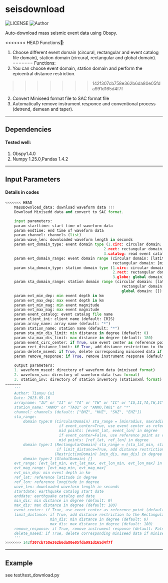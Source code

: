 # seisdownload
![LICENSE](https://img.shields.io/badge/license-MIT-green)
![Author](https://img.shields.io/badge/Author-TianyuCui-blue.svg)


Auto-download mass seismic event data using Obspy.

<<<<<<< HEAD
Functions:star2::
1. Choose different event domain (circural, rectangular and event catalog file domain), station domain (circural, rectangular and global domain).
=======
Functions:
1. You can choose event domain, station domain and perform the epicentral distance restriction.
>>>>>>> 142f307cb758e362b6da80e05fda991d165d4f7f
2. Convert Miniseed format file to SAC format file
3. Automatically remove instrument responce and conventional process (detrend, demean and taper).

***
## Dependencies
#### Tested well:
1. Obspy1.4.0 
2. Numpy 1.25.0,Pandas 1.4.2
***
## Input Parameters
#### Details in codes
```Python
<<<<<<< HEAD
    MassDownload_data: download waveform data !!!
    Download Minisedd data and convert to SAC format.

    input parameters:
    param starttime: start time of waveform data
    param endtime: end time of waveform data
    param channel: channels (list)
    param wave_len: downloaded waveform length in seconds
    param evt_domain_type: event domain type (1.circ: circular domain; 
                                            2.rect: rectangular domain; 
                                            3.catalog: read event catalog file (csv or other obspy format))
    param evt_domain_range: event domain range (circular domain: [latitude, longitude, minradius, maxradius] in degree;
                                                rectangular domain: [minlatitude, maxlatitude, minlongitude, maxlongitude] in degree)
    param sta_domain_type: station domain type (1.circ: circular domain; 
                                                2.rect: rectangular domain; 
                                                3.globe: global domain)
    param sta_domain_range: station domain range (circular domain: [latitude, longitude, minradius, maxradius] in degree;
                                                    rectangular domain: [minlatitude, maxlatitude, minlongitude, maxlongitude] in degree;
                                                    global domain: [])
    param evt_min_dep: min event depth in km
    param evt_max_dep: max event depth in km
    param evt_min_mag: min event magnitude
    param evt_max_mag: max event magnitude
    param event_catalog: event catalog file name
    param client_ini: client name (default: IRIS)
    param array_name: array name (default: "*")
    param station_name: station name (default: "*")
    param sta_min_dis_limit: min distance in degree (default: 0)
    param sta_max_dis_limit: max distance in degree (default: 180)
    param event_circ_center: if True, use event center as reference point (default: False)
    param rect_distance_limit: if True, add distance restriction to the Rectangular domain (default: False)
    param delete_mseed: if True, delete corresponding miniseed data if miniseed convert to sac successfully (default: True)
    param remove_response: if True, remove instrument response (default: False)

    output parameters:
    1. waveform_mseed: directory of waveform data (miniseed format)
    2. waveform_sac: directory of waveform data (sac format)
    3. station_inv: directory of station inventory (stationxml format)
=======
    '''
    Author: Tianyu Cui
    Date: 2023.09.16
    arrayname: "IU" or "II" or "TA" or "TW" or "IC" or "IU,II,TA,TW,IC" or "*"
    station_name: "ANMO" or "TA01" or "ANMO,TA01" or "*"
    channel: channels (default: ["BHZ", "HHZ", "SHZ", "EHZ"])
    sta_range: 
        domain type:0 (CircularDomain) sta_range = [minradius, maxradius] in degree
                        if event_center=True, use event center as reference point
                        mid points: [event_lat, event_lon] in degree
                        if event_center=False, use reference point as reference point 
                        mid points: [ref_lat, ref_lon] in degree
        domain type:1 (RectangularDomain) sta_range = [sta_lat_min, sta_lat_max, sta_lon_min, sta_lon_max] in degree
                       if limit_distance=True, add distance restriction to the Rectangular domain
                      (RestrictionDomain) [min_dis, max_dis] in degree 
        domain type:2 (GlobalDomain) []
    evt_range: [evt_lat_min, evt_lat_max, evt_lon_min, evt_lon_max] in degree
    evt_mag_range: [evt_mag_min, evt_mag_max]
    evt_min_dep: min event depth in km
    ref_lat: reference latitude in degree
    ref_lon: reference longitude in degree
    wave_len: downloaded waveform length in seconds
    startdate: earthquake catalog start date
    enddate: earthquake catalog end date
    min_dis: min distance in degree (default: 0)
    max_dis: max distance in degree (default: 180)
    event_center: if True, use event center as reference point (default: False)
    limit_distance: if True, add distance restriction to the Rectangular domain (default: False)
                    min_dis: min distance in degree (default: 0)
                    max_dis: max distance in degree (default: 180)
    remove_response: if True, remove instrument response (default: False)
    delete_mseed: if True, delete corresponding miniseed data if miniseed convert to sac successfully (default: True)
    '''
>>>>>>> 142f307cb758e362b6da80e05fda991d165d4f7f
```
***
## Example
see test/test_download.py


